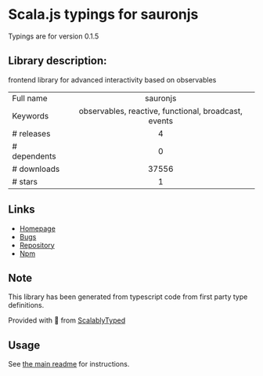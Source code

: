 
# Scala.js typings for sauronjs

Typings are for version 0.1.5

## Library description:
frontend library for advanced interactivity based on observables

|                    |                 |
| ------------------ | :-------------: |
| Full name          | sauronjs |
| Keywords           | observables, reactive, functional, broadcast, events |
| # releases         | 4 |
| # dependents       | 0 |
| # downloads        | 37556 |
| # stars            | 1 |

## Links
- [Homepage](https://github.com/HealthWave/sauronjs#readme)
- [Bugs](https://github.com/HealthWave/sauronjs/issues)
- [Repository](https://github.com/HealthWave/sauronjs)
- [Npm](https://www.npmjs.com/package/sauronjs)
    


## Note
This library has been generated from typescript code from first party type definitions.

Provided with :purple_heart: from [ScalablyTyped](https://github.com/oyvindberg/ScalablyTyped)

## Usage
See [the main readme](../../readme.md) for instructions.


